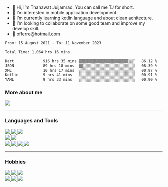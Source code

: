 
<br>

- 👋 Hi, I’m Thanawat Juijamrad, You can call me TJ for short.
- 👀 I’m interested in mobile application development.
- 🌱 I’m currently learning kotlin language and about clean achitecture.
- 💞️ I’m looking to collaborate on some good team and improve my develop skill.
- 📨 offerre@hotmail.com
<!--START_SECTION:waka-->

```txt
From: 15 August 2021 - To: 11 November 2023

Total Time: 1,064 hrs 16 mins

Dart             916 hrs 35 mins ▒▒▒▒▒▒▒▒▒▒▒▒▒▒▒▒▒▒▒▒▒▒░░░   86.12 %
JSON             89 hrs 18 mins  ▒▒░░░░░░░░░░░░░░░░░░░░░░░   08.39 %
XML              10 hrs 17 mins  ░░░░░░░░░░░░░░░░░░░░░░░░░   00.97 %
Kotlin           9 hrs 41 mins   ░░░░░░░░░░░░░░░░░░░░░░░░░   00.91 %
YAML             9 hrs 33 mins   ░░░░░░░░░░░░░░░░░░░░░░░░░   00.90 %
```

<!--END_SECTION:waka-->

### More about me
<a href="https://www.linkedin.com/in/aofferry/" target="_blank">
  <img src="https://img.shields.io/badge/LinkedIn-0077B5?style=for-the-badge&logo=linkedin&logoColor=white" />
</a>
<br />

---

### Languages and Tools
<a href="">
  <img src="https://img.shields.io/badge/Flutter-%2302569B.svg?style=for-the-badge&logo=Flutter&logoColor=white" />
  <img src="https://img.shields.io/badge/Kotlin-0095D5?&style=for-the-badge&logo=kotlin&logoColor=white" />
  <img src="https://img.shields.io/badge/Java-ED8B00?style=for-the-badge&logo=java&logoColor=white" />
  <br>
  <img src="https://img.shields.io/badge/Android_Studio-3DDC84?style=for-the-badge&logo=android-studio&logoColor=white" />
  <img src="https://img.shields.io/badge/Visual_Studio-5C2D91?style=for-the-badge&logo=android-studio&logoColor=white" />
  <br>
  <img src="https://img.shields.io/badge/Sourcetree-0052CC?style=for-the-badge&logo=slack&logoColor=white" />
  <img src="https://img.shields.io/badge/Postman-FF6C37?style=for-the-badge&logo=Postman&logoColor=white" />
  <img src="https://img.shields.io/badge/Jira-0052CC?style=for-the-badge&logo=Jira&logoColor=white" />
  <img src="https://img.shields.io/badge/Figma-F24E1E?style=for-the-badge&logo=figma&logoColor=white" />
</a>

<br />

---

### Hobbies
<a href="">
  <img src="https://img.shields.io/badge/Steam-000000?style=for-the-badge&logo=steam&logoColor=white" />
  <img src="https://img.shields.io/badge/PlayStation-003791?style=for-the-badge&logo=playstation&logoColor=white" />
  <img src="https://img.shields.io/badge/Nintendo_Switch-E60012?style=for-the-badge&logo=nintendo-switch&logoColor=white" /></br>
  <img src="https://img.shields.io/badge/YouTube-FF0000?style=for-the-badge&logo=youtube&logoColor=white" />
  <img src="https://img.shields.io/badge/Netflix-E50914?style=for-the-badge&logo=netflix&logoColor=white" />
  <img src="https://img.shields.io/badge/Spotify-1ED760?&style=for-the-badge&logo=spotify&logoColor=white" />
</a>


<br />


<br />

<!---
offerre/offerre is a ✨ special ✨ repository because its `README.md` (this file) appears on your GitHub profile.
You can click the Preview link to take a look at your changes.
--->

